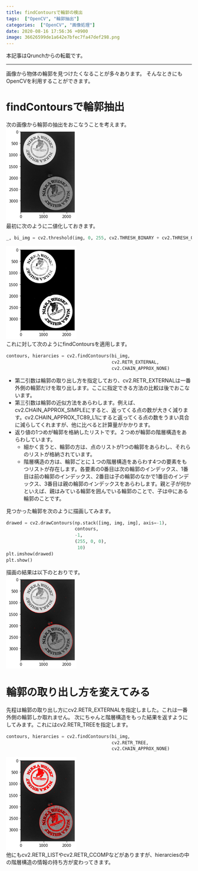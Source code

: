 ```yaml
---
title: findContoursで輪郭の検出
tags:  ["OpenCV", "輪郭抽出"]
categories:  ["OpenCV", "画像処理"]
date: 2020-08-16 17:56:36 +0900
image: 36626599de1a642e7bfec7fa47def298.png
---
```

本記事はQrunchからの転載です。
___
画像から物体の輪郭を見つけたくなることが多々あります。
そんなときにもOpenCVを利用することができます。
#  findContoursで輪郭抽出

次の画像から輪郭の抽出をおこなうことを考えます。  
![](5f9b4bcba6cba8859de1bf74287d31b8.png)  
最初に次のように二値化しておきます。  
```Python
_, bi_img = cv2.threshold(img, 0, 255, cv2.THRESH_BINARY + cv2.THRESH_OTSU)
```
![](b41d65118313c80cb1d5b28ede042392.png)  
これに対して次のようにfindContoursを適用します。

```Python
contours, hierarcies = cv2.findContours(bi_img, 
                                        cv2.RETR_EXTERNAL,
                                        cv2.CHAIN_APPROX_NONE)
```
* 第二引数は輪郭の取り出し方を指定しており、cv2.RETR_EXTERNALは一番外側の輪郭だけを取り出します。ここに指定できる方法の比較は後でおこないます。
* 第三引数は輪郭の近似方法をあらわします。例えば、cv2.CHAIN_APPROX_SIMPLEにすると、返ってくる点の数が大きく減ります。cv2.CHAIN_APPROX_TC89_L1にすると返ってくる点の数をうまい具合に減らしてくれますが、他に比べると計算量がかかります。
* 返り値の1つめが輪郭を格納したリストです。２つめが輪郭の階層構造をあらわしています。
  * 細かく言うと、輪郭の方は、点のリストが1つの輪郭をあらわし、それらのリストが格納されています。
  * 階層構造の方は、輪郭ごとに１つの階層構造をあらわす4つの要素をもつリストが存在します。各要素の0番目は次の輪郭のインデックス、1番目は前の輪郭のインデックス、2番目は子の輪郭のなかで1番目のインデックス、3番目は親の輪郭のインデックスをあらわします。親と子が何かといえば、親はみている輪郭を囲んでいる輪郭のことで、子は中にある輪郭のことです。

見つかった輪郭を次のように描画してみます。

```Python
drawed = cv2.drawContours(np.stack([img, img, img], axis=-1), 
                          contours,
                          -1,
                          (255, 0, 0),
                           10)
plt.imshow(drawed)
plt.show()
```  
描画の結果は以下のとおりです。  
![](cafd523a9966e50a297afb39a2438f43.png)
# 輪郭の取り出し方を変えてみる

先程は輪郭の取り出し方にcv2.RETR_EXTERNALを指定しました。これは一番外側の輪郭しか取れません。
次にちゃんと階層構造をもった結果を返すようにしてみます。これにはcv2.RETR_TREEを指定します。

```Python
contours, hierarcies = cv2.findContours(bi_img, 
                                        cv2.RETR_TREE,
                                        cv2.CHAIN_APPROX_NONE)
```
![](36626599de1a642e7bfec7fa47def298.png)  
他にもcv2.RETR_LISTやcv2.RETR_CCOMPなどがありますが、hierarciesの中の階層構造の情報の持ち方が変わってきます。
